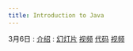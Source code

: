 ```yaml
---
title: Introduction to Java
---
```


3月6日
: [介绍](http://zh.d2l.ai/chapter_introduction/deep-learning-intro.html)
  : [幻灯片]() [视频]() [代码]() [视频]()




